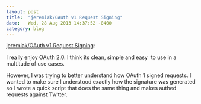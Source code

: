 ```yaml
---
layout: post
title:  "jeremiak/OAuth v1 Request Signing"
date:   Wed, 28 Aug 2013 14:37:52 -0400
category: blog
---
```


[jeremiak/OAuth v1 Request Signing](https://gist.github.com/jeremiak/6369555):

I really enjoy OAuth 2.0. I think its clean, simple and easy  to use in a
multitude of use cases.

However, I was trying to better understand how OAuth 1 signed requests. I
wanted to make sure I understood exactly how the signature was generated so I
wrote a quick script that does the same thing and makes authed requests
against Twitter.
